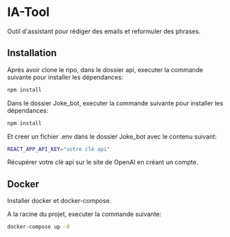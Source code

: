 # IA-Tool

Outil d'assistant pour rédiger des emails et reformuler des phrases.

## Installation

Après avoir clone le ripo, dans le dossier api, executer la commande suivante pour installer les dépendances:
```bash
npm install
```
Dans le dossier Joke_bot, executer la commande suivante pour installer les dépendances:
```bash
npm install
```
Et creer un fichier .env dans le dossier Joke_bot avec le contenu suivant:
```bash
REACT_APP_API_KEY="votre clé api"
```
Récupérer votre clé api sur le site de OpenAI en créant un compte.

## Docker

Installer docker et docker-compose.

A la racine du projet, executer la commande suivante:
```bash
docker-compose up -d
```


